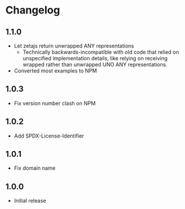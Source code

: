 # Changelog

## 1.1.0
* Let zetajs return unwrapped ANY representations
  * Technically backwards-incompatible with old code that relied on unspecified implementation details, like relying on receiving wrapped rather than unwrapped UNO ANY representations.
* Converted most examples to NPM

## 1.0.3
* Fix version number clash on NPM

## 1.0.2
* Add SPDX-License-Identifier

## 1.0.1
* Fix domain name

## 1.0.0
* Initial release
